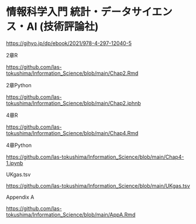 # 情報科学入門 統計・データサイエンス・AI (技術評論社)
https://gihyo.jp/dp/ebook/2021/978-4-297-12040-5

2章R

https://github.com/las-tokushima/Information_Science/blob/main/Chap2.Rmd

2章Python

https://github.com/las-tokushima/Information_Science/blob/main/Chap2.iphnb


4章R

https://github.com/las-tokushima/Information_Science/blob/main/Chap4.Rmd

4章Python

https://github.com/las-tokushima/Information_Science/blob/main/Chap4-1.ipynb

UKgas.tsv

https://github.com/las-tokushima/Information_Science/blob/main/UKgas.tsv


Appendix A

https://github.com/las-tokushima/Information_Science/blob/main/AppA.Rmd

